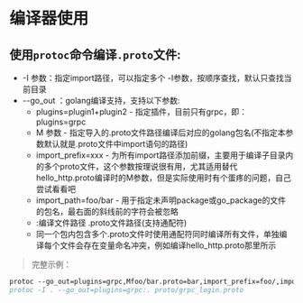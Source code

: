 # 编译器使用

## 使用`protoc`命令编译`.proto`文件:

* -I 参数：指定import路径，可以指定多个 -I参数，按顺序查找，默认只查找当前目录
* --go_out ：golang编译支持，支持以下参数:
    * plugins=plugin1+plugin2 - 指定插件，目前只有grpc，即：plugins=grpc
    * M 参数 - 指定导入的.proto文件路径编译后对应的golang包名(不指定本参数默认就是.proto文件中import语句的路径)
    * import_prefix=xxx - 为所有import路径添加前缀，主要用于编译子目录内的多个proto文件，这个参数按理说很有用，尤其适用替代hello_http.proto编译时的M参数，但是实际使用时有个蛋疼的问题，自己尝试看看吧
    * import_path=foo/bar - 用于指定未声明package或go_package的文件的包名，最右面的斜线前的字符会被忽略
    * :编译文件路径  .proto文件路径(支持通配符)
    * 同一个包内包含多个.proto文件时使用通配符同时编译所有文件，单独编译每个文件会存在变量命名冲突，例如编译hello_http.proto那里所示

> 完整示例：

```protobuf
protoc --go_out=plugins=grpc,Mfoo/bar.proto=bar,import_prefix=foo/,import_path=foo/bar:. ./*.proto
protoc -I . --go_out=plugins=grpc:. proto/grpc_login.proto

```
